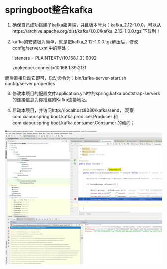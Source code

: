 # springboot整合kafka
1. 确保自己成功搭建了kafka服务端，并且版本号为：kafka_2.12-1.0.0，可以从https://archive.apache.org/dist/kafka/1.0.0/kafka_2.12-1.0.0.tgz 下载到！

2. kafka的安装极为简单，就是把kafka_2.12-1.0.0.tgz解压后，修改config/server.xml中的两处：

     listeners = PLAINTEXT://10.168.1.33:9092
     
     zookeeper.connect=10.168.1.39:2181
     
而后直接启动它即可，启动命令为：bin/kafka-server-start.sh config/server.properties

3. 修改本项目的配置文件application.yml中的spring.kafka.bootstrap-servers的连接信息为你搭建的Kafka连接地址。

4. 启动本项目，并访问http://localhost:8080/kafka/send，
观察com.xiaour.spring.boot.kafka.producer.Producer
和com.xiaour.spring.boot.kafka.consumer.Consumer
的动向；

![comsumer](https://github.com/marcusfang/SpringBoot-Kafka/blob/master/src/main/resources/static/comsumer.png)